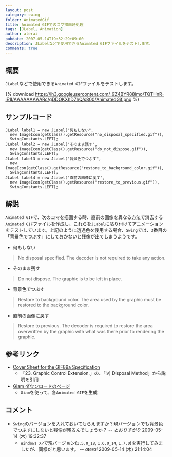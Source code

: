 ```yaml
---
layout: post
category: swing
folder: AnimatedGif
title: Animated GIFでのコマ描画時処理
tags: [JLabel, Animation]
author: aterai
pubdate: 2007-05-14T19:32:29+09:00
description: JLabelなどで使用できるAnimated GIFファイルをテストします。
comments: true
---
```

## 概要
`JLabel`などで使用できる`Animated GIF`ファイルをテストします。

{% download https://lh3.googleusercontent.com/_9Z4BYR88imo/TQTHnR-lE1I/AAAAAAAAARc/gDDOKXhD7hQ/s800/AnimatedGif.png %}

## サンプルコード
<pre class="prettyprint"><code>JLabel label1 = new JLabel("何もしない",
  new ImageIcon(getClass().getResource("no_disposal_specified.gif")),
  SwingConstants.LEFT);
JLabel label2 = new JLabel("そのまま残す",
  new ImageIcon(getClass().getResource("do_not_dispose.gif")),
  SwingConstants.LEFT);
JLabel label3 = new JLabel("背景色でつぶす",
  new ImageIcon(getClass().getResource("restore_to_background_color.gif")),
  SwingConstants.LEFT);
JLabel label4 = new JLabel("直前の画像に戻す",
  new ImageIcon(getClass().getResource("restore_to_previous.gif")),
  SwingConstants.LEFT);
</code></pre>

## 解説
`Animated GIF`で、次のコマを描画する時、直前の画像を異なる方法で消去する`Animated GIF`ファイルを作成し、これらを`JLabel`に貼り付けてアニメーションをテストしています。上記のように透過色を使用する場合、`Swing`では、`3`番目の「背景色でつぶす」にしておかないと残像が出てしまうようです。

- 何もしない

<!-- dummy comment line for breaking list -->
<blockquote><p>
 No disposal specified. The decoder is not required to take any action.
</p></blockquote>

- そのまま残す

<!-- dummy comment line for breaking list -->
<blockquote><p>
 Do not dispose. The graphic is to be left in place.
</p></blockquote>

- 背景色でつぶす

<!-- dummy comment line for breaking list -->
<blockquote><p>
 Restore to background color. The area used by the graphic must be restored to the background color.
</p></blockquote>

- 直前の画像に戻す

<!-- dummy comment line for breaking list -->
<blockquote><p>
 Restore to previous. The decoder is required to restore the area overwritten by the graphic with what was there prior to rendering the graphic.
</p></blockquote>

## 参考リンク
- [Cover Sheet for the GIF89a Specification](http://www.w3.org/Graphics/GIF/spec-gif89a.txt)
    - 「23. Graphic Control Extension.」の、「iv) Disposal Method」から説明を引用
- [Giam ダウンロードのページ](http://homepage3.nifty.com/furumizo/giamd.htm)
    - `Giam`を使って、各`Animated GIF`を生成

<!-- dummy comment line for breaking list -->

## コメント
- `Swing`のバージョンを入れておいてもらえますか？現バージョンでも背景色でつぶすにしないと残像が残るんでしょうか？ -- *とおりすがり* 2009-05-14 (木) 19:32:37
    - `Windows XP`で現バージョン(`1.5.0_18`, `1.6.0_14`, `1.7.0`)を実行してみましたが、同様だと思います。 -- *aterai* 2009-05-14 (木) 21:14:04

<!-- dummy comment line for breaking list -->
